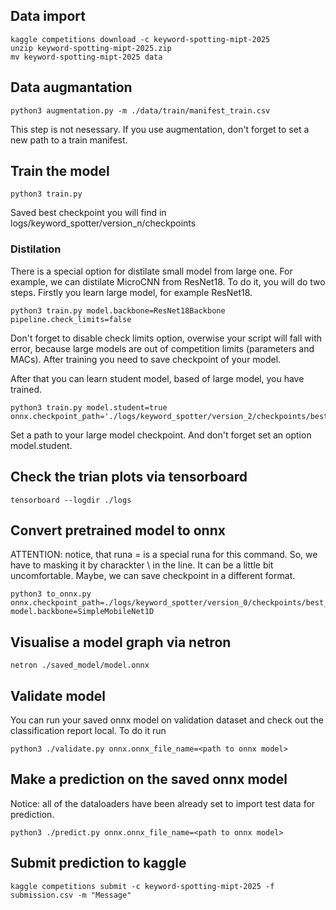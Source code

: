 ## Data import
```
kaggle competitions download -c keyword-spotting-mipt-2025
unzip keyword-spotting-mipt-2025.zip
mv keyword-spotting-mipt-2025 data
```

## Data augmantation
```commandline
python3 augmentation.py -m ./data/train/manifest_train.csv
```
This step is not nesessary. If you use augmentation, don't
forget to set a new path to a train manifest.

## Train the model
```
python3 train.py
```
Saved best checkpoint you will find in logs/keyword_spotter/version_n/checkpoints

### Distilation
There is a special option for distilate small model from large one. For example, we can distilate MicroCNN from 
ResNet18. To do it, you will do two steps. Firstly you learn large model, for example ResNet18.
```
python3 train.py model.backbone=ResNet18Backbone pipeline.check_limits=false
```
Don't forget to disable check limits option, overwise your script will fall with error, because large models are out 
of competition limits (parameters and MACs). After training you need to save checkpoint of your model.

After that you can learn student model, based of large model, you have trained.
```
python3 train.py model.student=true onnx.checkpoint_path='./logs/keyword_spotter/version_2/checkpoints/best_epoch\=07_val_acc\=0.91.ckpt'
```
Set a path to your large model checkpoint. And don't forget set an option model.student.

## Check the trian plots via tensorboard
```
tensorboard --logdir ./logs
```

## Convert pretrained model to onnx
ATTENTION: notice, that runa = is a special runa for this command. So, we have to masking it by charackter \ in the line.
It can be a little bit uncomfortable. Maybe, we can save checkpoint in a different format.
```
python3 to_onnx.py onnx.checkpoint_path=./logs/keyword_spotter/version_0/checkpoints/best_epoch\=08_val_acc\=0.90.ckpt model.backbone=SimpleMobileNet1D
```

## Visualise a model graph via netron
```
netron ./saved_model/model.onnx
```

## Validate model
You can run your saved onnx model on validation dataset and check out the classification report 
local. To do it run
```
python3 ./validate.py onnx.onnx_file_name=<path to onnx model>
```

## Make a prediction on the saved onnx model
Notice: all of the dataloaders have been already set to import test data for prediction.
```
python3 ./predict.py onnx.onnx_file_name=<path to onnx model>
```

## Submit prediction to kaggle
```
kaggle competitions submit -c keyword-spotting-mipt-2025 -f submission.csv -m "Message"
```